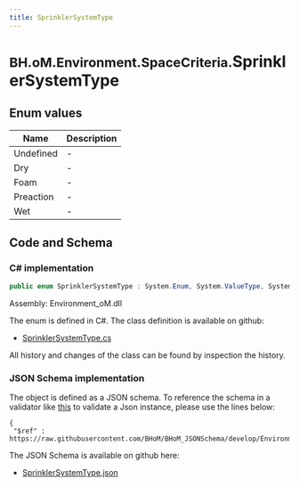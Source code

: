 ```yaml
---
title: SprinklerSystemType
---
```


# <small>BH.oM.Environment.SpaceCriteria.</small>**SprinklerSystemType**



## Enum values

| Name            | Description                                                    |
|-----------------|----------------------------------------------------------------|
| Undefined |  -  |
| Dry |  -  |
| Foam |  -  |
| Preaction |  -  |
| Wet |  -  |


## Code and Schema

### C# implementation

``` C# title="C#"
public enum SprinklerSystemType : System.Enum, System.ValueType, System.IComparable, System.ISpanFormattable, System.IFormattable, System.IConvertible
```

Assembly: Environment_oM.dll

The enum is defined in C#. The class definition is available on github:

- [SprinklerSystemType.cs](https://github.com/BHoM/BHoM/blob/develop/Environment_oM/SpaceCriteria\Enums\SprinklerSystemType.cs)

All history and changes of the class can be found by inspection the history.
### JSON Schema implementation

The object is defined as a JSON schema. To reference the schema in a validator like [this](https://www.jsonschemavalidator.net/) to validate a Json instance, please use the lines below:

``` { .json .copy .select } title="JSON Schema"
{
 "$ref" : https://raw.githubusercontent.com/BHoM/BHoM_JSONSchema/develop/Environment_oM/SpaceCriteria/SprinklerSystemType.json}
```

The JSON Schema is available on github here:

- [SprinklerSystemType.json](https://github.com/BHoM/BHoM_JSONSchema/blob/develop/Environment_oM/SpaceCriteria/SprinklerSystemType.json)
